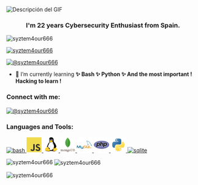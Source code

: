 ![Descripción del GIF](https://media1.tenor.com/m/_HufrrKY36YAAAAC/anime.gif)

<h3 align="center">I'm 22 years Cybersecurity Enthusiast from Spain.</h3>

<p align="left"> <img src="https://komarev.com/ghpvc/?username=syztem4our666&label=Profile%20views&color=0e75b6&style=flat" alt="syztem4our666" /> </p>

<p align="left"> <a href="https://github.com/ryo-ma/github-profile-trophy"><img src="https://github-profile-trophy.vercel.app/?username=syztem4our666" alt="syztem4our666" /></a> </p>

<p align="left"> <a href="https://twitter.com/@syztem4our666" target="blank"><img src="https://img.shields.io/twitter/follow/@syztem4our666?logo=twitter&style=for-the-badge" alt="@syztem4our666" /></a> </p>

- 🌱 I’m currently learning **✨ Bash ✨ Python ✨ And the most important ! Hacking to learn !**

<h3 align="left">Connect with me:</h3>
<p align="left">
<a href="https://twitter.com/@syztem4our666" target="blank"><img align="center" src="https://raw.githubusercontent.com/rahuldkjain/github-profile-readme-generator/master/src/images/icons/Social/twitter.svg" alt="@syztem4our666" height="30" width="40" /></a>
</p>

<h3 align="left">Languages and Tools:</h3>
<p align="left"> <a href="https://www.gnu.org/software/bash/" target="_blank" rel="noreferrer"> <img src="https://www.vectorlogo.zone/logos/gnu_bash/gnu_bash-icon.svg" alt="bash" width="40" height="40"/> </a> <a href="https://developer.mozilla.org/en-US/docs/Web/JavaScript" target="_blank" rel="noreferrer"> <img src="https://raw.githubusercontent.com/devicons/devicon/master/icons/javascript/javascript-original.svg" alt="javascript" width="40" height="40"/> </a> <a href="https://www.linux.org/" target="_blank" rel="noreferrer"> <img src="https://raw.githubusercontent.com/devicons/devicon/master/icons/linux/linux-original.svg" alt="linux" width="40" height="40"/> </a> <a href="https://www.mongodb.com/" target="_blank" rel="noreferrer"> <img src="https://raw.githubusercontent.com/devicons/devicon/master/icons/mongodb/mongodb-original-wordmark.svg" alt="mongodb" width="40" height="40"/> </a> <a href="https://www.mysql.com/" target="_blank" rel="noreferrer"> <img src="https://raw.githubusercontent.com/devicons/devicon/master/icons/mysql/mysql-original-wordmark.svg" alt="mysql" width="40" height="40"/> </a> <a href="https://www.php.net" target="_blank" rel="noreferrer"> <img src="https://raw.githubusercontent.com/devicons/devicon/master/icons/php/php-original.svg" alt="php" width="40" height="40"/> </a> <a href="https://www.python.org" target="_blank" rel="noreferrer"> <img src="https://raw.githubusercontent.com/devicons/devicon/master/icons/python/python-original.svg" alt="python" width="40" height="40"/> </a> <a href="https://www.sqlite.org/" target="_blank" rel="noreferrer"> <img src="https://www.vectorlogo.zone/logos/sqlite/sqlite-icon.svg" alt="sqlite" width="40" height="40"/> </a> </p>

<p><img align="left" src="https://github-readme-stats.vercel.app/api/top-langs?username=syztem4our666&show_icons=true&locale=en&layout=compact" alt="syztem4our666" /></p>

<p>&nbsp;<img align="center" src="https://github-readme-stats.vercel.app/api?username=syztem4our666&show_icons=true&locale=en" alt="syztem4our666" /></p>

<p><img align="center" src="https://github-readme-streak-stats.herokuapp.com/?user=syztem4our666&" alt="syztem4our666" /></p>
